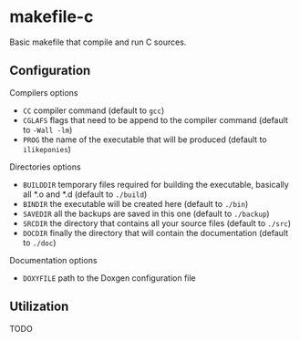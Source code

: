 # makefile-c

Basic makefile that compile and run C sources.

## Configuration 
Compilers options
* `CC` compiler command (default to `gcc`)
* `CGLAFS` flags that need to be append to the compiler command (default to `-Wall -lm`)
* `PROG` the name of the executable that will be produced (default to `ilikeponies`)

Directories options
* `BUILDDIR` temporary files required for building the executable, basically all *.o and *.d (default to `./build`)
* `BINDIR` the executable will be created here (default to `./bin`)
* `SAVEDIR` all the backups are saved in this one (default to `./backup`)
* `SRCDIR` the directory that contains all your source files (default to `./src`)
* `DOCDIR` finally the directory that will contain the documentation (default to `./doc`)

Documentation options
* `DOXYFILE` path to the Doxgen configuration file

## Utilization
TODO
